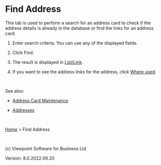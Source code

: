 



# Find Address
This tab is used to perform a search for an address card to check if 
 the address details is already in the database or find the links for an 
 address card.

	

1. Enter search criteria. You can use any of the displayed fields.

	

1. Click Find.

	

1. The result is displayed in [List/Link](file:///c:/temp/0457b882-c844-4314-8878-ce1a9c2207bd/input/Address_-_List_Link.htm).

	

1. If you want to see the address links for the address, click 
    	 [Where used](file:///c:/temp/0457b882-c844-4314-8878-ce1a9c2207bd/input/Address_-_Where_used.htm).

&nbsp;

See also:

	

- [Address Card Maintenance](file:///c:/temp/0457b882-c844-4314-8878-ce1a9c2207bd/input/Address_Card_Maintenance.htm)

	

- [Addresses](file:///c:/temp/0457b882-c844-4314-8878-ce1a9c2207bd/input/Addresses.htm)

&nbsp;

[Home](file:///c:/temp/0457b882-c844-4314-8878-ce1a9c2207bd/input/Copyright_Notice.htm) &gt; Find Address

&nbsp;

(c) Viewpoint Software for 
 Business Ltd

Version: 8.0.2022.09.20


